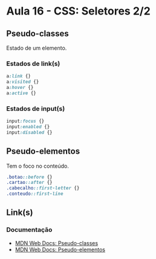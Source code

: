 
# Aula 16 - CSS: Seletores 2/2

## Pseudo-classes
Estado de um elemento.

### Estados de link(s)

```css
a:link {}
a:visited {}
a:hover {}
a:active {}
```

### Estados de input(s)

```css
input:focus {}
input:enabled {}
input:disabled {}
```

## Pseudo-elementos
Tem o foco no conteúdo.

```css
.botao::before {}
.cartao::after {}
.cabecalho::first-letter {}
.conteudo::first-line
```

## Link(s)
### Documentação
- [MDN Web Docs: Pseudo-classes](https://developer.mozilla.org/pt-BR/docs/Web/CSS/Pseudo-classes) 
- [MDN Web Docs: Pseudo-elementos](https://developer.mozilla.org/pt-BR/docs/Web/CSS/Pseudo-elements) 